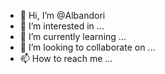 - 👋 Hi, I’m @Albandori
- 👀 I’m interested in ...
- 🌱 I’m currently learning ...
- 💞️ I’m looking to collaborate on ...
- 📫 How to reach me ...

<!---
Albandori/Albandori is a ✨ special ✨ repository because its `README.md` (this file) appears on your GitHub profile.
You can click the Preview link to take a look at your changes.
--->
